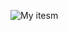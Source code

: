 ![My itesm](https://github.com/NandakishorG23/Day-Task/assets/142422926/58a94958-18a2-4836-a1c7-43afbd31936b)

